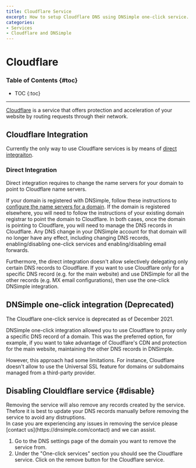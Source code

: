 ```yaml
---
title: Cloudflare Service
excerpt: How to setup Cloudflare DNS using DNSimple one-click service.
categories:
- Services
- Cloudflare and DNSimple
---
```


# Cloudflare

### Table of Contents {#toc}

* TOC
{:toc}

---

[Cloudflare](https://www.cloudflare.com/) is a service that offers protection and acceleration of your website by routing requests through their network.


## Cloudflare Integration

Currently the only way to use Cloudflare services is by means of [direct integraiton](#direct-integration).

### Direct Integration

Direct integration requires to change the name servers for your domain to point to Cloudflare name servers.

If your domain is registered with DNSimple, follow these instructions to [configure the name servers for a domain](/articles/setting-name-servers). If the domain is registered elsewhere, you will need to follow the instructions of your existing domain registrar to point the domain to Cloudflare. In both cases, once the domain is pointing to Cloudflare, you will need to manage the DNS records in Cloudflare. Any DNS change in your DNSimple account for that domain will no longer have any effect, including changing DNS records, enabling/disabling one-click services and enabling/disabling email forwards.

Furthermore, the direct integration doesn't allow selectively delegating only certain DNS records to Cloudflare. If you want to use Cloudflare only for a specific DNS record (e.g. for the main website) and use DNSimple for all the other records (e.g. MX email configurations), then use the one-click DNSimple integration.

## DNSimple one-click integration (Deprecated)

<warning>
The Cloudflare one-click service is deprecated as of December 2021.
</warning>

DNSimple one-click integration allowed you to use Cloudflare to proxy only a specific DNS record of a domain. This was the preferred option, for example, if you want to take advantage of Cloudflare's CDN and protection for the main website, maintaining the other DNS records in DNSimple.

However, this approach had some limitations. For instance, Cloudflare doesn't allow to use the Universal SSL feature for domains or subdomains managed from a third-party provider.

## Disabling Clouldflare service {#disable}

<warning>
Removing the service will also remove any records created by the service. Thefore it is best to update your DNS records manually before removing the service to avoid any distruptions.<br>
In case you are experiencing any issues in removing the service please [contact us](https://dnsimple.com/contact) and we can assist.
</warning>

1. Go to the DNS settings page of the domain you want to remove the service from.
2. Under the "One-click services" section you should see the Cloudflare service. Click on the remove button for the Cloudflare service.
